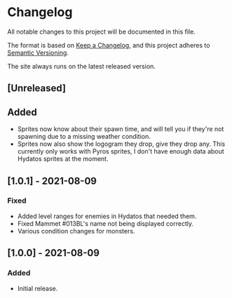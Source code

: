 # Changelog

All notable changes to this project will be documented in this file.

The format is based on [Keep a Changelog](https://keepachangelog.com/en/1.0.0/),
and this project adheres to [Semantic Versioning](https://semver.org/spec/v2.0.0.html).

The site always runs on the latest released version.

## [Unreleased]

## Added

- Sprites now know about their spawn time, and will tell you if they're not
  spawning due to a missing weather condition.
- Sprites now also show the logogram they drop, give they drop any. This
  currently only works with Pyros sprites, I don't have enough data about
  Hydatos sprites at the moment.

## [1.0.1] - 2021-08-09

### Fixed

- Added level ranges for enemies in Hydatos that needed them.
- Fixed Mammet #013BL's name not being displayed correctly.
- Various condition changes for monsters.

## [1.0.0] - 2021-08-09

### Added

- Initial release.
